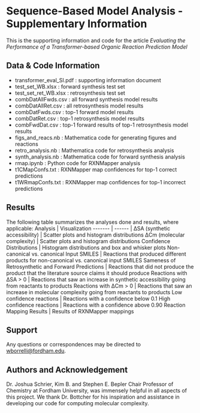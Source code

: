 # Sequence-Based Model Analysis - Supplementary Information 

This is the supporting information and code for the article _Evaluating the Performance of a
Transformer-based Organic Reaction Prediction
Model_

## Data & Code Information
  - transformer_eval_SI.pdf : supporting information document
  - test_set_WB.xlsx : forward synthesis test set
  - test_set_ret_WB.xlsx : retrosynthesis test set
  - combDatAllFwds.csv : all forward synthesis model results 
  - combDatAllRet.csv : all retrosynthesis model results
  - combDatFwds.csv : top-1 forward model results
  - combDatRet.csv : top-1 retrosynthesis model results
  - combFwdDat.csv : top-1 forward results of top-1 retrosynthesis model results
  - figs_and_reacs.nb : Mathematica code for generating figures and reactions
  - retro_analysis.nb : Mathematica code for retrosynthesis analysis
  - synth_analysis.nb : Mathematica code for forward synthesis analysis
  - rmap.ipynb : Python code for RXNMapper analysis
  - t1CMapConfs.txt : RXNMapper map confidences for top-1 correct predictions
  - t1WRmapConfs.txt : RXNMapper map confidences for top-1 incorrect predictions


## Results 
The following table summarizes the analyses done and results, where applicable:
Analysis | Visualization
------- | ------ |
ΔSA (synthetic accessibility) | Scatter plots and histogram distributions 
ΔCm (molecular complexity) | Scatter plots and histogram distributions
Confidence Distributions | Histogram distributions and box and whisker plots
Non-canonical vs. canonical Input SMILES | Reactions that produced different products for non-canonical vs. canonical input SMILES
Sameness of Retrosynthetic and Forward Predictions | Reactions that did not produce the product that the literature source claims it should produce
Reactions with ΔSA > 0 | Reactions that saw an increase in synthetic accessibility going from reactants to products
Reactions with ΔCm > 0 | Reactions that saw an increase in molecular complexity going from reactants to products
Low confidence reactions | Reactions with a confidence below 0.1 
High confidence reactions | Reactions with a confidence above 0.90
Reaction Mapping Results | Results of RXNMapper mappings

## Support
Any questions or correspondences may be directed to wborrelli@fordham.edu.

## Authors and Acknowledgement
Dr. Joshua Schrier, Kim B. and Stephen E. Bepler Chair Professor of Chemistry at Fordham University, was immensely helpful in all aspects of this project. We thank Dr. Bottcher for his inspiration and assistance in developing our code for computing molecular complexity.
